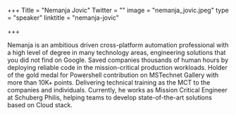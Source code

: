 +++
Title = "Nemanja Jovic"
Twitter = ""
image = "nemanja_jovic.jpeg"
type = "speaker"
linktitle = "nemanja-jovic"

+++

Nemanja is an ambitious driven cross-platform automation professional with a high level of degree in many technology areas, engineering solutions that you did not find on Google. Saved companies thousands of human hours by deploying reliable code in the mission-critical production workloads. Holder of the gold medal for Powershell contribution on MSTechnet Gallery with more than 10K+ points. Delivering technical training as the MCT to the companies and individuals. Currently, he works as Mission Critical Engineer at Schuberg Philis, helping teams to develop state-of-the-art solutions based on Cloud stack.